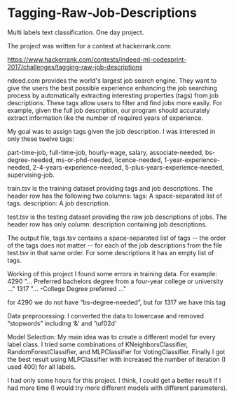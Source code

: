 # Tagging-Raw-Job-Descriptions
Multi labels text classification.  One day project. 

The project was written for a contest at hackerrank.com: 

https://www.hackerrank.com/contests/indeed-ml-codesprint-2017/challenges/tagging-raw-job-descriptions

ndeed.com provides the world's largest job search engine. They want to give the users the best possible experience  enhancing the job searching process by automatically extracting interesting properties (tags) from job descriptions. These tags allow users to filter and find jobs more easily. For example, given the full job description, our program should accurately extract information like the number of required years of experience.

My goal was to assign tags given the job description. I was interested in only these twelve tags:

part-time-job,
full-time-job,
hourly-wage,
salary,
associate-needed,
bs-degree-needed,
ms-or-phd-needed,
licence-needed,
1-year-experience-needed,
2-4-years-experience-needed,
5-plus-years-experience-needed,
supervising-job.

train.tsv is the training dataset providing tags and  job descriptions. The header row has the following two columns:
tags: A space-separated list of tags.
description: A job description.

test.tsv is the testing dataset providing the raw job descriptions of  jobs. The header row has only column: description containing job descriptions.

The output file, tags.tsv contains a space-separated list of tags -- the order of the tags does not matter -- for each of the job descriptions from the file test.tsv in that same order. For some descriptions it has an empty list of tags.


Working of this project I found some errors  in training data. For example:
4290 "... Preferred bachelors degree from a four-year college or university …"
1317 "... -College Degree preferred …"

for 4290 we do not have “bs-degree-needed”, but for 1317 we have this tag

Data preprocessing:
I converted the data to lowercase and removed “stopwords” including ‘&' and ‘\uf02d'

Model Selection:
My main idea was to create a different model for every label class. I tried some combinations of KNeighborsClassifier, RandomForestClassifier, and MLPClassifier for VotingClassifier. Finally I got the best result using MLPClassifier with increased the number of iteration (I used 400) for all labels.

I had only some hours for this project. I think, I could get a better result if I had more time (I would try more different models with different parameters). 



